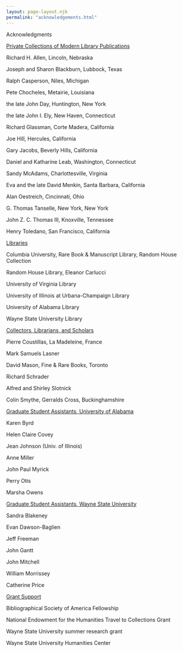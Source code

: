 ```yaml
---
layout: page-layout.njk
permalink: "acknowledgements.html"
---
```


Acknowledgments

<u>Private Collections of Modern Library Publications</u>

Richard H. Allen, Lincoln, Nebraska

Joseph and Sharon Blackburn, Lubbock, Texas

Ralph Casperson, Niles, Michigan

Pete Chocheles, Metairie, Louisiana

the late John Day, Huntington, New York

the late John I. Ely, New Haven, Connecticut

Richard Glassman, Corte Madera, California

Joe Hill, Hercules, California

Gary Jacobs, Beverly Hills, California

Daniel and Katharine Leab, Washington, Connecticut

Sandy McAdams, Charlottesville, Virginia

Eva and the late David Menkin, Santa Barbara, California

Alan Oestreich, Cincinnati, Ohio

G. Thomas Tanselle, New York, New York

John Z. C. Thomas III, Knoxville, Tennessee

Henry Toledano, San Francisco, California

<u>Libraries</u>

Columbia University, Rare Book & Manuscript Library, Random House
Collection

Random House Library, Eleanor Carlucci

University of Virginia Library

University of Illinois at Urbana-Champaign Library

University of Alabama Library

Wayne State University Library

<u>Collectors, Librarians, and Scholars</u>

Pierre Coustillas, La Madeleine, France

Mark Samuels Lasner

David Mason, Fine & Rare Books, Toronto

Richard Schrader

Alfred and Shirley Slotnick

Colin Smythe, Gerralds Cross, Buckinghamshire

<u>Graduate Student Assistants, University of Alabama</u>

Karen Byrd

Helen Claire Covey

Jean Johnson (Univ. of Illinois)

Anne Miller

John Paul Myrick

Perry Otis

Marsha Owens

<u>Graduate Student Assistants, Wayne State University</u>

Sandra Blakeney

Evan Dawson-Baglien

Jeff Freeman

John Gantt

John Mitchell

William Morrissey

Catherine Price

<u>Grant Support</u>

Bibliographical Society of America Fellowship

National Endowment for the Humanities Travel to Collections Grant

Wayne State University summer research grant

Wayne State University Humanities Center
